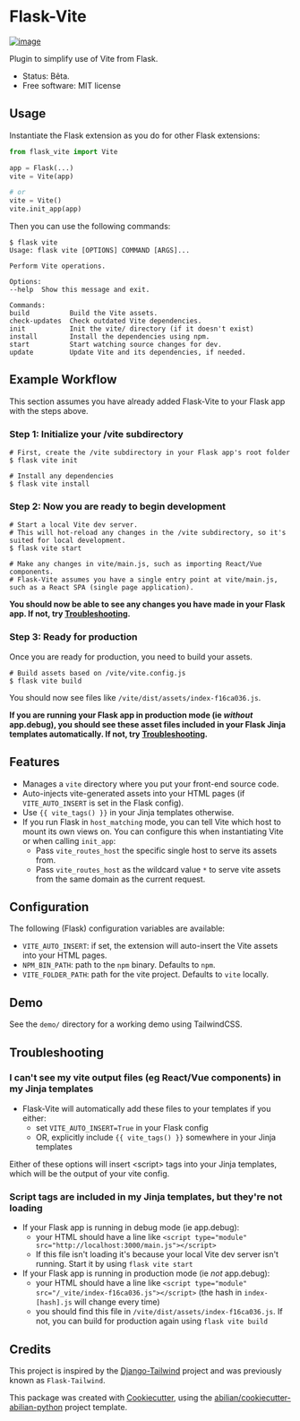 # Flask-Vite

[![image](https://img.shields.io/pypi/v/flask-tailwind.svg)](https://pypi.python.org/pypi/flask-tailwind)

Plugin to simplify use of Vite from Flask.

-   Status: Bêta.
-   Free software: MIT license


## Usage

Instantiate the Flask extension as you do for other Flask extensions:

```python
from flask_vite import Vite

app = Flask(...)
vite = Vite(app)

# or
vite = Vite()
vite.init_app(app)
```

Then you can use the following commands:

```text
$ flask vite
Usage: flask vite [OPTIONS] COMMAND [ARGS]...

Perform Vite operations.

Options:
--help  Show this message and exit.

Commands:
build          Build the Vite assets.
check-updates  Check outdated Vite dependencies.
init           Init the vite/ directory (if it doesn't exist)
install        Install the dependencies using npm.
start          Start watching source changes for dev.
update         Update Vite and its dependencies, if needed.
```

## Example Workflow
This section assumes you have already added Flask-Vite to your Flask app with the steps above.

### Step 1: Initialize your /vite subdirectory
```text
# First, create the /vite subdirectory in your Flask app's root folder
$ flask vite init

# Install any dependencies
$ flask vite install
```

### Step 2: Now you are ready to begin development
```text
# Start a local Vite dev server.
# This will hot-reload any changes in the /vite subdirectory, so it's suited for local development.
$ flask vite start

# Make any changes in vite/main.js, such as importing React/Vue components.
# Flask-Vite assumes you have a single entry point at vite/main.js, such as a React SPA (single page application).
```

**You should now be able to see any changes you have made in your Flask app. If not, try [Troubleshooting](#troubleshooting).**

### Step 3: Ready for production
Once you are ready for production, you need to build your assets.
```text
# Build assets based on /vite/vite.config.js
$ flask vite build
```

You should now see files like `/vite/dist/assets/index-f16ca036.js`.

**If you are running your Flask app in production mode (ie _without_ app.debug), you should see these asset files included in your Flask Jinja templates automatically. If not, try [Troubleshooting](#troubleshooting).**

## Features

- Manages a `vite` directory where you put your front-end source code.
- Auto-injects vite-generated assets into your HTML pages (if `VITE_AUTO_INSERT` is set in the Flask config).
- Use `{{ vite_tags() }}` in your Jinja templates otherwise.
- If you run Flask in `host_matching` mode, you can tell Vite which host to mount its own views on. You can configure this when instantiating Vite or when calling `init_app`:
  - Pass `vite_routes_host` the specific single host to serve its assets from.
  - Pass `vite_routes_host` as the wildcard value `*` to serve vite assets from the same domain as the current request.


## Configuration

The following (Flask) configuration variables are available:

- `VITE_AUTO_INSERT`: if set, the extension will auto-insert the Vite assets into your HTML pages.
- `NPM_BIN_PATH`: path to the `npm` binary. Defaults to `npm`.
- `VITE_FOLDER_PATH`: path for the vite project. Defaults to `vite` locally.


## Demo

See the `demo/` directory for a working demo using TailwindCSS.

## Troubleshooting

### I can't see my vite output files (eg React/Vue components) in my Jinja templates
- Flask-Vite will automatically add these files to your templates if you either:
  - set `VITE_AUTO_INSERT=True` in your Flask config
  - OR, explicitly include `{{ vite_tags() }}` somewhere in your Jinja templates

Either of these options will insert &lt;script&gt; tags into your Jinja templates, which will be the output of your vite config.

### Script tags are included in my Jinja templates, but they're not loading
- If your Flask app is running in debug mode (ie app.debug):
  - your HTML should have a line like `<script type="module" src="http://localhost:3000/main.js"></script>`
  - If this file isn't loading it's because your local Vite dev server isn't running. Start it by using `flask vite start`
- If your Flask app is running in production mode (ie _not_ app.debug):
  - your HTML should have a line like `<script type="module" src="/_vite/index-f16ca036.js"></script>` (the hash in `index-[hash].js` will change every time)
  - you should find this file in `/vite/dist/assets/index-f16ca036.js`. If not, you can build for production again using `flask vite build`


## Credits

This project is inspired by the
[Django-Tailwind](https://github.com/timonweb/django-tailwind) project and was previously known as `Flask-Tailwind`.

This package was created with
[Cookiecutter](https://github.com/audreyr/cookiecutter), using the
[abilian/cookiecutter-abilian-python](https://github.com/abilian/cookiecutter-abilian-python)
project template.
